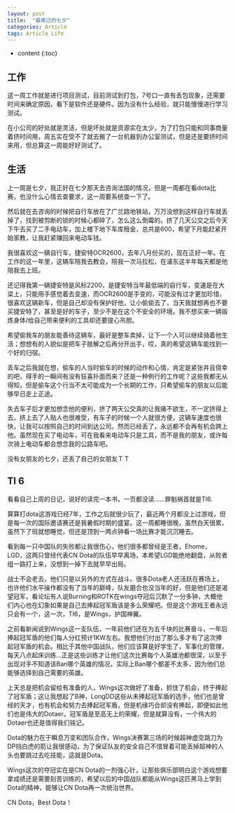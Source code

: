 ```yaml
---
layout: post
title:  "最难过的七夕"
categories: Article
tags: Article Life
---
```


* content
{:toc}

## 工作

这一周工作就是进行项目测试，目前测试到打包，7号口一直有丢包现象，还需要时间来确定原因，看下是软件还是硬件。因为没有什么经验，就只能慢慢进行学习测试。

在小公司的好处就是灵活，但是坏处就是资源实在太少，为了打包只能和同事商量着挤时间用，周五实在受不了就去搬了一台机器到办公室测试，但是还是要挤时间来用，但总算这一周能好好测试了。

## 生活

上一周是七夕，我正好在七夕那天去咨询法国的情况，但是一周都在看dota比赛，也没什么心情去查要求，这一周要系统查一下了。

然后就在去咨询的时候把自行车放在了广兰路地铁站，万万没想到这样自行车就丢掉了，找到被剪断的锁的时候心都碎了，怎么这么倒霉的。挤了几天公交之后今天下午去买了二手电动车，加上楼下地下车库租金，总共是600，希望下月能赶紧开始家教，让我赶紧赚回来电动车钱。

我很喜欢这一辆自行车，捷安特OCR2600，去年八月份买的，现在正好一年。在工作的这一年里，这辆车陪我去教会，陪我一次马拉松，在浦东这半年每天都是他陪我去上班。

还记得我第一辆捷安特是风标2200，是捷安特当年最低端的自行车，变速是在大梁上，只能用手感觉着去变速，而OCR2600是手变的，可能没有过才更加珍惜，很喜欢这辆新车，但是自己却没有保护好他，让小偷偷去了，当天我就想再也不要买捷安特了，甚至是好的车子，至少不是在这个不安全的环境。我不想买来一辆锻炼身体/给自己带来便利的工具却还要提心吊胆。

希望偷我车的朋友能善待这辆车，最好是整车卖掉，让下一个人可以继续骑着他生活；想想有的人貌似是把车子肢解之后再分开出手，哎，真的希望这辆车能找到一个好的归宿。

丢车之后我就在想，偷车的人当时偷车的时候的动作和心情，肯定是紧张并且侥幸的吧，得手的一瞬间有没有狂喜扑面而来？还是一种例行的工作呢？这些我都无从得知，但是偷车这个行当不太可能成为一个长期的工作，只希望偷车的朋友以后能够早日走上正途。

失去车子后才更加想念他的便利，挤了两天公交真的让我痛不欲生，不一定挤得上去，挤上去了人贴人也很难受，有车子的时候一个人就很方便，这辆车速度也很快，让我可以按照自己的时间到达公司。然而已经丢了，永远都不会再有机会跨上他。虽然现在买了电动车，可在我看来电动车只是工具，而不是我的朋友，或许每次骑上电动车都会想念我的公路车吧。

没有女朋友的七夕，还丢了自己的女朋友ＴＴ

## TI 6

看看自己上周的日记，说好的读完一本书，一页都没读……罪魁祸首就是TI6.

算算打dota这游戏已经7年，工作之后就很少玩了，最近两个月都没上过游戏，但是每一次的国际邀请赛还是我暑假时期的盛宴。这一周都睡很晚，虽然白天很累，虽然下了班就想睡觉，但还是顶到一两点钟看一场比赛才能沉沉睡去。

看到每一只中国队的失败都让我很伤心，他们很多都曾经是王者，Ehome，LGD，这两只曾经代表CN Dota的队伍早早离场，本希望LGD能绝地翻盘，从败者组一路打上来，没想到一掉下去就早早出局。

战士不会老去，他们只是以另外的方式在战斗。很多Dota老人还活跃在赛场上，也许他们水平操作都没有了当年的巅峰，队友磨合也没当年的好，但是他们还是渴望冠军，看论坛有人说Burning和ROTK在wings夺冠后沉默了一分多钟，大概他们内心也在幻象如果是自己去捧起冠军盾该是多么荣耀吧。但是这个游戏王者永远只会有一个，这一次，TI6，是Wings，护国神翼。

之前看新闻说到Wings这一支队伍，一年前他们还在为五千块的比赛奋斗，一年后捧起冠军盾的他们每人分红预计1KW左右。我想他们付出了那么多才有了这次捧起冠军盾的机会。相比于其他中国战队，他们应该算是好学生了，军事化的管理，每天八点起床训练…正是这些训练才让他们这次比赛每个人英雄池都很深，以至于出现对手不知道该Ban哪个英雄的情况，实际上Ban哪个都差不太多，因为他们总能够选择到自己需要的英雄。

上天总是把机会留给有准备的人，Wings这次做好了准备，抓住了机会，终于捧起了冠军盾；这让我想起了B神，LongDD这些从未捧起冠军盾的选手，他们也是曾经的天才，也有机会和努力去捧起冠军盾，但是机缘巧合却没有捧起，即便如此他们也是伟大的Dotaer。冠军盾是至高无上的荣耀，但是就算没有，一个伟大的Dotaer也还是值得我们铭记。

Dota的魅力在于瞬息万变和团队合作，Wings决赛第三场的时候超神虚空跳刀为DP挡白虎的箭让我很感动，为了保证队友的安全自己不惜冒着可能丢掉超神的人头也要跳过去吃技能，这就是Dota。

Wings这次的夺冠实在是CN Dota的一剂强心针，让那些俱乐部明白这个游戏想要拿成绩还是需要刻苦训练的，希望以后的中国战队都能从Wings这匹黑马上学到Dota的精神，能够让CN Dota再一次统治世界。

CN Dota，Best Dota！

